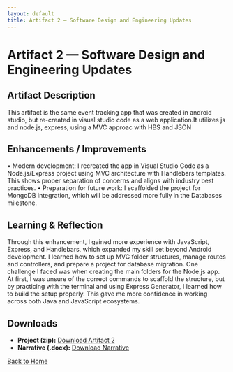 ```yaml
---
layout: default
title: Artifact 2 — Software Design and Engineering Updates
---
```


# Artifact 2 — Software Design and Engineering Updates

## Artifact Description
This artifact is the same event tracking app that was created in android studio, but re-created in visual studio code as a web application.It utilizes js and node.js, express, using a MVC approac with HBS and JSON

## Enhancements / Improvements
•	Modern development: I recreated the app in Visual Studio Code as a Node.js/Express project using MVC architecture with Handlebars templates. This shows proper separation of concerns and aligns with industry best practices.
•	Preparation for future work: I scaffolded the project for MongoDB integration, which will be addressed more fully in the Databases milestone.

## Learning & Reflection
Through this enhancement, I gained more experience with JavaScript, Express, and Handlebars, which expanded my skill set beyond Android development. I learned how to set up MVC folder structures, manage routes and controllers, and prepare a project for database migration.
One challenge I faced was when creating the main folders for the Node.js app. At first, I was unsure of the correct commands to scaffold the structure, but by practicing with the terminal and using Express Generator, I learned how to build the setup properly. This gave me more confidence in working across both Java and JavaScript ecosystems.

## Downloads
- **Project (zip):** [Download Artifact 2](../downloads/artifact-2/Torres_J_CS499_ET_Capstone_VSC.zip)
- **Narrative (.docx):** [Download Narrative](../downloads/artifact-2/Torres_J_CS499_3_2.docx)

[Back to Home](/)
